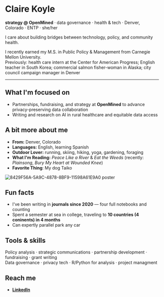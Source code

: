 # Claire Koyle



**strategy @ OpenMined** · data governance · health & tech · 
Denver, Colorado · ENTP · she/her

I care about building bridges between technology, policy, and community health. 

I recently earned my M.S. in Public Policy & Management from Carnegie Mellon University.  
Previously: health care intern at the Center for American Progress; English teacher in South Korea; commercial salmon fisher-woman in Alaska; city council campaign manager in Denver

---

## What I'm focused on
- Partnerships, fundraising, and strategy at **OpenMined** to advance privacy-preserving data collaboration  
- Writing and research on AI in rural healthcare and equitable data access

## A bit more about me
- **From:** Denver, Colorado  
- **Languages:** English, learning Spanish  
- **Outdoor Lover:** running, skiing, hiking, yoga, gardening, foraging  
- **What I'm Reading:** *Peace Like a River* & *Eat the Weeds* (recently: *Plainsong*, *Bury My Heart at Wounded Knee*)
- **Favorite Thing**: My dog Taiko

![8429F56A-5A9C-4878-8BF9-11598A61E9A0 poster](https://github.com/user-attachments/assets/ebedb99a-89a8-4b7f-abee-48d30c0192a4)


## Fun facts
- I've been writing in **journals since 2020** — four full notebooks and counting
- Spent a semester at sea in college, traveling to **10 countries (4 coninents) in 4 months**
- Can expertly parallel park any car

## Tools & skills
Policy analysis · strategic communications · partnership development · fundraising · grant writing  
Data governance · privacy tech · R/Python for analysis · project managment 

## Reach me
- **[LinkedIn](https://www.linkedin.com/in/claire-koyle/)**   
